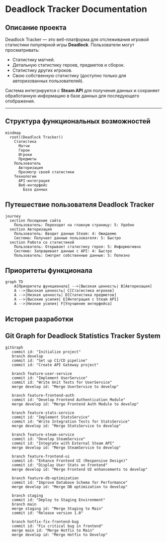 # Deadlock Tracker Documentation

## Описание проекта

Deadlock Tracker — это веб-платформа для отслеживания игровой статистики популярной игры **Deadlock**. Пользователи могут просматривать:
- Статистику матчей.
- Детальную статистику героев, предметов и сборок.
- Статистику других игроков.
- Свою собственную статистику (доступно только для авторизованных пользователей).

Система интегрируется с **Steam API** для получения данных и сохраняет обработанную информацию в базе данных для последующего отображения.

---

## Структура функциональных возможностей

```mermaid
mindmap
  root((Deadlock Tracker))
    Статистика
      Матчи
      Герои
      Игроки
      Предметы
    Пользователь
      Авторизация
      Просмотр своей статистики
    Технологии
      API-интеграция
      Веб-интерфейс
        База данных
```
## Путешествие пользователя Deadlock Tracker
```mermaid
journey
  section Посещение сайта
    Пользователь: Переходит на главную страницу: 5: Удобно
  section Авторизация
    Пользователь: Вводит данные Steam: 4: Ожидаемо
    Система: Получает данные пользователя: 5: Быстро
  section Работа со статистикой
    Пользователь: Открывает статистику героя: 5: Информативно
    Система: Запрашивает данные с API: 4: Быстро
    Пользователь: Смотрит собственные данные: 5: Полезно
```
## Приоритеты функционала
```mermaid
graph TD
    A[Приоритеты функционала] -->|Высокая ценность| B[Авторизация]
    A -->|Высокая ценность| C[Статистика игроков]
    A -->|Низкая ценность| D[Статистика предметов]
    A -->|Высокие усилия| E[Интеграция с Steam API]
    A -->|Низкие усилия| F[Улучшение интерфейса]
```
## История разработки
## Git Graph for Deadlock Statistics Tracker System

```mermaid
gitGraph
   commit id: "Initialize project"
   branch develop
   commit id: "Set up CI/CD pipeline"
   commit id: "Create API Gateway project"

   branch feature-user-service
   commit id: "Implement UserService"
   commit id: "Write Unit Tests for UserService"
   merge develop id: "Merge UserService to develop"

   branch feature-frontend-auth
   commit id: "Develop Frontend Authentication Module"
   merge develop id: "Merge Frontend Auth Module to develop"

   branch feature-stats-service
   commit id: "Implement StatsService"
   commit id: "Write Integration Tests for StatsService"
   merge develop id: "Merge StatsService to develop"

   branch feature-steam-service
   commit id: "Develop SteamService"
   commit id: "Integrate with External Steam API"
   merge develop id: "Merge SteamService to develop"

   branch feature-frontend-ui
   commit id: "Enhance Frontend UI (Responsive Design)"
   commit id: "Display User Stats on Frontend"
   merge develop id: "Merge Frontend UI enhancements to develop"

   branch feature-db-optimization
   commit id: "Improve Database Schema for Performance"
   merge develop id: "Merge DB optimization to develop"

   branch staging
   commit id: "Deploy to Staging Environment"
   branch main
   merge staging id: "Merge Staging to Main"
   commit id: "Release version 1.0"

   branch hotfix-fix-frontend-bug
   commit id: "Fix critical bug in frontend"
   merge main id: "Merge Hotfix to Main"
   merge develop id: "Merge Hotfix to Develop"
```
